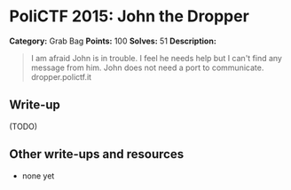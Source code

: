 # PoliCTF 2015: John the Dropper

**Category:** Grab Bag
**Points:** 100
**Solves:** 51
**Description:**

> I am afraid John is in trouble. I feel he needs help but I can't find any message from him. John does not need a port to communicate.
> dropper.polictf.it

## Write-up

(TODO)

## Other write-ups and resources

* none yet
